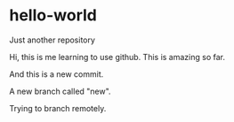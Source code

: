 hello-world
===========

Just another repository

Hi, this is me learning to use github. This is amazing so far.

And this is a new commit.

A new branch called "new".

Trying to branch remotely.
